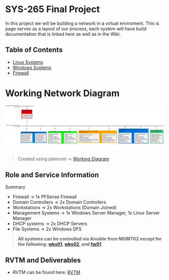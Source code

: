 # SYS-265 Final Project
In this project we will be building a network in a virtual enviroment. This is page serves as a layout of our process, each system will have build documentation that is linked here as well as in the Wiki.

## Table of Contents
 * [Linux Systems](https://github.com/AminDaoudi/Final-Project/wiki/Linux-Systems)
 * [Windows Systems](https://github.com/AminDaoudi/Final-Project/wiki/Windows-Systems)
 * [Firewall](https://github.com/AminDaoudi/Final-Project/wiki/fw)

 # Working Network Diagram
 ![Working Diagram](<Images/Working Network Diagram.png>)
 > Created using plantuml -> [Working Diagram](milestone1_diagram.plantuml)
 
 ## Role and Service Information
Summary 

 * Firewall -> 1x PFSense Firewall
 * Domain Controllers -> 2x Domain Controllers
 * Workstations -> 2x Workstations (Domain Joined)
 * Management Systems -> 1x Windows Server Manager, 1x Linux Server Manager
 * DHCP systems -> 2x DHCP Servers 
 * File Systems -> 2x Windows DFS
> **All systems can be controlled via Ansible from MGMT02 except for the following: [wks01](https://github.com/AminDaoudi/Final-Project/wiki/w1), [wks02](https://github.com/AminDaoudi/Final-Project/wiki/w2), and [fw01](https://github.com/AminDaoudi/Final-Project/wiki/fw)**

 ## RVTM and Deliverables
  * RVTM can be found here: [RVTM](https://github.com/AminDaoudi/Final-Project/wiki/RVTM)